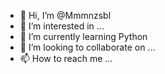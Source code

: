 - 👋 Hi, I’m @Mmmnzsbl
- 👀 I’m interested in ...
- 🌱 I’m currently learning Python
- 💞️ I’m looking to collaborate on ...
- 📫 How to reach me ...

<!---
Mmmnzsbl/Mmmnzsbl is a ✨ special ✨ repository because its `README.md` (this file) appears on your GitHub profile.
You can click the Preview link to take a look at your changes.
--->
